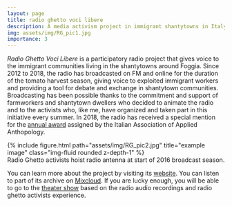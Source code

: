 ```yaml
---
layout: page
title: radio ghetto voci libere
description: A media activism project in immigrant shantytowns in Italy.
img: assets/img/RG_pic1.jpg
importance: 3
---
```


*Radio Ghetto Voci Libere* is a participatory radio project that gives voice to the immigrant communities living in the shantytowns around Foggia. Since 2012 to 2018, the radio has broadcasted on FM and online for the duration of the tomato harvest season, giving voice to exploited immigrant workers and providing a tool for debate and exchange in shantytown communities. Broadcasting has been possible thanks to the commitment and support of farmworkers and shantytown dwellers who decided to animate the radio and to the activists who, like me, have organized and taken part in this initiative every summer. In 2018, the radio has received a special mention for the [annual award](http://www.antropologiaapplicata.com/portfolio/radio-ghetto/) assigned by the Italian Association of Applied Anthopology.

</div>
<div class="row">
    <div class="col-sm mt-3 mt-md-0">
        {% include figure.html path="assets/img/RG_pic2.jpg" title="example image" class="img-fluid rounded z-depth-1" %}
    </div>
</div>
<div class="caption">
    Radio Ghetto activists hoist radio antenna at start of 2016 broadcast season.
</div>

You can learn more about the project by visiting its [website](https://radioghettovocilibere.wordpress.com/). You can listen to part of its archive on [Mixcloud](https://www.mixcloud.com/radioghetto/). If you are lucky enough, you will be able to go to the [theater show](https://www.cranpi.com/radio-ghetto-voci-libere/) based on the radio audio recordings and radio ghetto activists experience.
